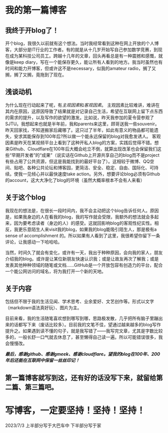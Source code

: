 # 我的第一篇博客
## 我终于开blog了！

开个blog，我很久以前就有这个想法。当时我经常看到这种在网上开放的个人博客，大部分是IT行业的工作者。有的就是从十几岁开始写自己参加数学竞赛，到现在成为某科技公司员工。跨越十几年的文章，回头再看总是有一种震撼和感慨，就像是keep diary，写在一个能保存更久，能让所有人看到的地方。我当时虽然也有时间和能力开博客，但或许这不是necessary，似我的amateur radio，搁了又搁，搁了又搁，竟拖到了现在。

## 浅谈动机
为什么现在行动起来了呢，有*主观因素*和*客观因素*。
主观因素比较难讲，难讲在其内在原因，这原因导致了结果就是对记录自己生活，希望在互联网上留下点东西的需求的提升，以及写作的欲望的激发。比如说，昨天我参加的夏令营参观了SJTU。我想起来也就是半年前，我和parents来这里，顾哥送我一些souvenir。昨天回家找，不知道搬家后藏哪了。这只过了半年，如此有意义的物品都可能遗失，安求其能保存到100年后?所以做一个能永远保留的blog对我愈发诱人。
客观因素是昨天在某视频平台上看到了这种开私人blog的方案，实践后觉得不错。想来Github、Cloudflare在100年后大概会屹立不倒，就算出现改革也会保留我们这些“早期开发者”的“成果”（说实话在Github上开源共享自己的blog而不是project有些占用了公共资源，但这是我能找到的最好平台了）。这相较于微博、QQ空间、贴吧、各种公共论坛和博客园，更简洁、安全、稳定、自由、国际化、可持续。使我一见倾心并以最快速度take action。另外，想要评论blog必须有Github的account，这大大净化了blog的环境（虽然大概率根本不会有人来看）

## 关于这个blog
我现在的想法是，在很长一段时间内，我不会主动把这个blog告诉任何人。原因是，如果我身边的人在看我的blog，我的写作就会受限，我额外的想法就会多起来，因为要考虑读者（身边的人）的感受。这就回影响blog的客观性纪实性。相反，我更乐意陌生人来visit我的blog，如果我的blog能吸引陌生人，那是极有a sense of accomplishment 的。所以如果有人看到了这里，我很希望你留下一条评论，让我感动一下哈哈哈。

当然，时间久了就会有变化，或许有一天，我出于种种原因，会向我的家人，朋友介绍我的blog。或许是让某位新朋友快速认识我；或是让故友再次了解我；或是发表其他种种领域的随笔或文档……GitHub是一个开放包容有创造力的平台，配合一个能公网访问的域名，将为我打开一个新的天地。

## 关于内容
包括但不限于我的生活见闻、学术思考、业余爱好、文艺创作等。形式以文字（markdown语法真好玩）、图片为主。

目前来看，我的生活随笔喜欢想到哪写到哪，思路极发散，几乎把所有脑子里蹦出来的话都写下来（废话比较多）。目前我的文笔不佳，望通过越来越多的blog写作提升之。如果遇到读不懂的句子，就是我写错了——我写完文章，尤其是字数比较多的，一般长舒一口气就去休息了，甚至懒得自己读一遍。所以可能错误很多，我会慢慢改。

**_最后，感谢github、感谢gmeek、感谢cloudflare。望我的blog在100年、200年后还能在互联网中保留一丝丝印记！_**
## 第一篇博客就写到这，还有好的话没写下来，就留给第二篇、第三篇吧。
# 写博客，一定要坚持！坚持！坚持！

2023/7/3
上半部分写于大巴车中 下半部分写于家